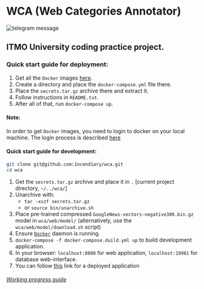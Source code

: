 # WCA (Web Categories Annotator)

![telegram message](https://github.com/1ncend1ary/wca/workflows/telegram%20message/badge.svg?event=push)

## ITMO University coding practice project.

### Quick start guide for deployment:
1. Get all the `Docker` images [here](https://github.com/1ncend1ary/wca/packages).
2. Create a directory and place the `docker-compose.yml` file there.
3. Place the `secrets.tar.gz` archive there and extract it.
4. Follow instructions in `README.txt`.
5. After all of that, run `docker-compose up`.

#### Note:
In order to get `Docker` images, you need to login to docker on your local machine. The login process is described [here](https://help.github.com/en/packages/using-github-packages-with-your-projects-ecosystem/configuring-docker-for-use-with-github-packages#authenticating-to-github-packages) 

#### Quick start guide for development:

```sh
git clone git@github.com:1ncend1ary/wca.git
cd wca
```
1. Get the `secrets.tar.gz` archive and place it in `.` [current project directory, `~/../wca/`]
2. Unarchive with:
     - `tar -xvzf secrets.tar.gz`
     - or `source bin/unarchive.sh`
3. Place pre-trained compressed `GoogleNews-vectors-negative300.bin.gz` model in `wca/web/model/`
(alternatively, use the `wca/web/model/download.sh` script)
4. Ensure [`Docker`](https://gist.github.com/1ncend1ary/1cb77bebb575ef6bfdc7c3bfb1454800) daemon is running.
5. `docker-compose -f docker-compose.duild.yml up` to build development application.
6. In your browser: `localhost:8080` for web application, `localhost:19981` for database web-interface.
7. You can follow [this](http://ec2-54-80-63-254.compute-1.amazonaws.com:8080/) link for a deployed application

###### [Working progress guide](./WP.md)
